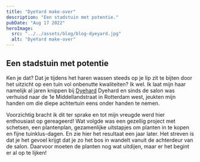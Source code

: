 ```yaml
---
title: "DyeYard make-over"
description: "Een stadstuin met potentie."
pubDate: "Aug 17 2022"
heroImage:
  src: "../../assets/blog/blog-dyeyard.jpg"
  alt: "DyeYard make-over"
---
```


## Een stadstuin met potentie

Ken je dat? Dat je tijdens het haren wassen steeds op je lip zit te bijten door het uitzicht op een tuin vol onbenutte kwaliteiten? Ik wel. Ik laat mijn haar namelijk al jaren knippen bij [Dyehard](https://www.dyehard.nl/ "Dyehard") Dyehard en sinds de salon was verhuisd naar de 1e Middellandstraat in Rotterdam west, jeukten mijn handen om die diepe achtertuin eens onder handen te nemen.

Voorzichtig bracht ik dit ter sprake en tot mijn vreugde werd hier enthousiast op gereageerd! Wat volgde was een gezellig project met schetsen, een plantenplan, gezamenlijke uitstapjes om planten in te kopen en fijne tuinklus-dagen. En zie hier het resultaat een jaar later. Het streven is dat je het gevoel krijgt dat je zo het bos in wandelt vanuit de achterdeur van de salon. Daarvoor moeten de planten nog wat uitdijen, maar er het begint er al op te lijken!
